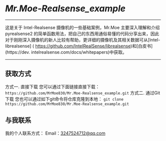 # _Mr.Moe-Realsense_example_
  
-----

这是关于 Intel-Realsense 摄像机的一些基础案例，Mr.Moe 主要深入理解和介绍 pyrealsense2 的简单函数用法，把自己的东西用通俗易懂的代码分享出来，因此对于刚刚深入摄像机的新人比较有帮助，更详细的摄像机及其相关数据可从[Intel-librealsense] ( https://github.com/IntelRealSense/librealsense)和[白皮书] (https://dev. intelrealsense.com/docs/whitepapers)中获取。

---------

## 获取方式

方式一. 直接下载
      您可以通过下面链接直接下载：
      `https://github.com/MrMoe830/Mr.Moe-Realsense_example.git`
方式二. 通过Git下载
      您也可以通过如下git命令将仓库克隆到本地：
      `git clone https://github.com/MrMoe830/Mr.Moe-Realsense_example.git`


## 与我联系
我的个人联系方式：
Email：3247524712@qq.com

